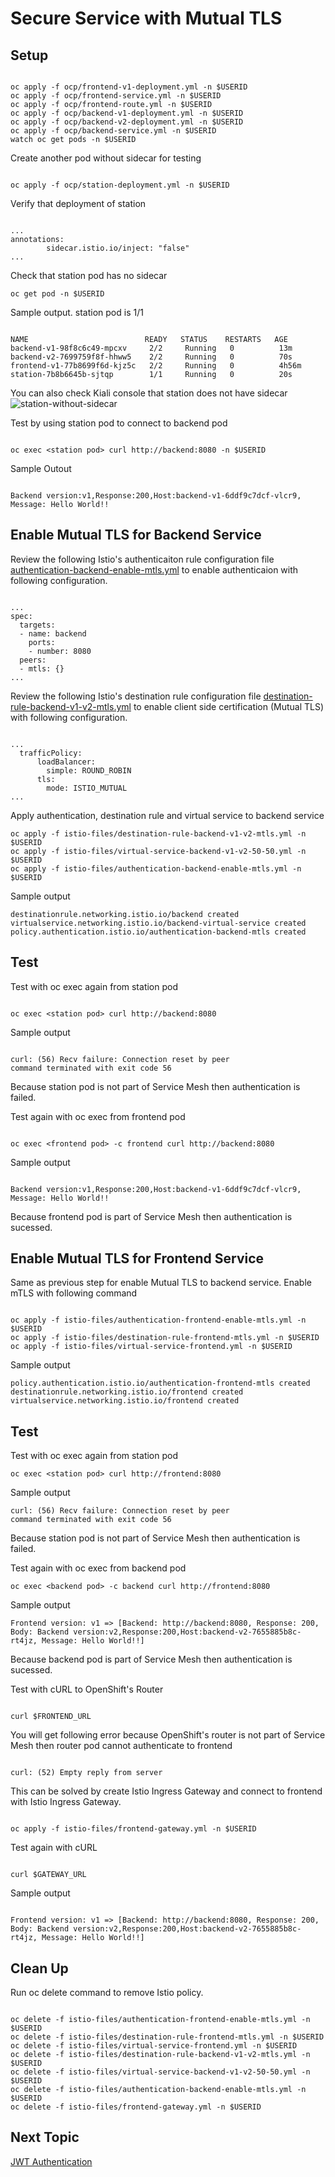 # Secure Service with Mutual TLS



## Setup

```

oc apply -f ocp/frontend-v1-deployment.yml -n $USERID
oc apply -f ocp/frontend-service.yml -n $USERID
oc apply -f ocp/frontend-route.yml -n $USERID
oc apply -f ocp/backend-v1-deployment.yml -n $USERID
oc apply -f ocp/backend-v2-deployment.yml -n $USERID
oc apply -f ocp/backend-service.yml -n $USERID
watch oc get pods -n $USERID

```

Create another pod without sidecar for testing


```

oc apply -f ocp/station-deployment.yml -n $USERID

```

Verify that deployment of station

```

...
annotations:
        sidecar.istio.io/inject: "false"
...

```

Check that station pod has no sidecar

```
oc get pod -n $USERID
```

Sample output. station pod is 1/1

```

NAME                          READY   STATUS    RESTARTS   AGE
backend-v1-98f8c6c49-mpcxv     2/2     Running   0          13m
backend-v2-7699759f8f-hhww5    2/2     Running   0          70s
frontend-v1-77b8699f6d-kjz5c   2/2     Running   0          4h56m
station-7b8b6645b-sjtqp        1/1     Running   0          20s

```

You can also check Kiali console that station does not have sidecar
![station-without-sidecar](../images/station-without-sidecar.png)

Test by using station pod to connect to backend pod

```

oc exec <station pod> curl http://backend:8080 -n $USERID

```

Sample Outout

```

Backend version:v1,Response:200,Host:backend-v1-6ddf9c7dcf-vlcr9, Message: Hello World!!
```

## Enable Mutual TLS for Backend Service

Review the following Istio's authenticaiton rule configuration file [authentication-backend-enable-mtls.yml](../istio-files/authentication-backend-enable-mtls.yml)  to enable authenticaion with following configuration.

```

...
spec:
  targets:
  - name: backend
    ports:
    - number: 8080
  peers:
  - mtls: {}
...

```

Review the following Istio's destination rule configuration file [destination-rule-backend-v1-v2-mtls.yml](../istio-files/destination-rule-backend-v1-v2-mtls.yml)  to enable client side certification (Mutual TLS) with following configuration.

```

...
  trafficPolicy:
      loadBalancer:
        simple: ROUND_ROBIN
      tls:
        mode: ISTIO_MUTUAL
...

```

Apply authentication, destination rule and virtual service to backend service

```
oc apply -f istio-files/destination-rule-backend-v1-v2-mtls.yml -n $USERID
oc apply -f istio-files/virtual-service-backend-v1-v2-50-50.yml -n $USERID
oc apply -f istio-files/authentication-backend-enable-mtls.yml -n $USERID
```

Sample output

```
destinationrule.networking.istio.io/backend created
virtualservice.networking.istio.io/backend-virtual-service created
policy.authentication.istio.io/authentication-backend-mtls created
```

## Test

Test with oc exec again from station pod

```

oc exec <station pod> curl http://backend:8080

```

Sample output

```

curl: (56) Recv failure: Connection reset by peer
command terminated with exit code 56

```

Because station pod is not part of Service Mesh then authentication is failed.

Test again with oc exec from frontend pod

```

oc exec <frontend pod> -c frontend curl http://backend:8080

```

Sample output

```

Backend version:v1,Response:200,Host:backend-v1-6ddf9c7dcf-vlcr9, Message: Hello World!!

```

Because frontend pod is part of Service Mesh then authentication is sucessed.

## Enable Mutual TLS for Frontend Service

Same as previous step for enable Mutual TLS to backend service. Enable mTLS with following command

```

oc apply -f istio-files/authentication-frontend-enable-mtls.yml -n $USERID
oc apply -f istio-files/destination-rule-frontend-mtls.yml -n $USERID
oc apply -f istio-files/virtual-service-frontend.yml -n $USERID

```

Sample output

```
policy.authentication.istio.io/authentication-frontend-mtls created
destinationrule.networking.istio.io/frontend created
virtualservice.networking.istio.io/frontend created
```

## Test

Test with oc exec again from station pod

```
oc exec <station pod> curl http://frontend:8080
```

Sample output

```
curl: (56) Recv failure: Connection reset by peer
command terminated with exit code 56
```

Because station pod is not part of Service Mesh then authentication is failed.

Test again with oc exec from backend pod

```
oc exec <backend pod> -c backend curl http://frontend:8080
```

Sample output

```
Frontend version: v1 => [Backend: http://backend:8080, Response: 200, Body: Backend version:v2,Response:200,Host:backend-v2-7655885b8c-rt4jz, Message: Hello World!!]
```

Because backend pod is part of Service Mesh then authentication is sucessed.

Test with cURL to OpenShift's Router

```

curl $FRONTEND_URL

```

You will get following error because OpenShift's router is not part of Service Mesh then router pod cannot authenticate to frontend

```

curl: (52) Empty reply from server

```

This can be solved by create Istio Ingress Gateway and connect to frontend with Istio Ingress Gateway.

```

oc apply -f istio-files/frontend-gateway.yml -n $USERID

```

Test again with cURL

```

curl $GATEWAY_URL

```

Sample output

```

Frontend version: v1 => [Backend: http://backend:8080, Response: 200, Body: Backend version:v2,Response:200,Host:backend-v2-7655885b8c-rt4jz, Message: Hello World!!]

```

## Clean Up

Run oc delete command to remove Istio policy.

```

oc delete -f istio-files/authentication-frontend-enable-mtls.yml -n $USERID
oc delete -f istio-files/destination-rule-frontend-mtls.yml -n $USERID
oc delete -f istio-files/virtual-service-frontend.yml -n $USERID
oc delete -f istio-files/destination-rule-backend-v1-v2-mtls.yml -n $USERID
oc delete -f istio-files/virtual-service-backend-v1-v2-50-50.yml -n $USERID
oc delete -f istio-files/authentication-backend-enable-mtls.yml -n $USERID
oc delete -f istio-files/frontend-gateway.yml -n $USERID

```


## Next Topic

[JWT Authentication](./09-jwt-authentication.md)